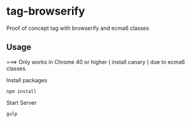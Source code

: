 tag-browserify
==============

Proof of concept tag with browserify and ecma6 classes

## Usage ##

===> Only works in Chrome 40 or higher ( install canary ) due to ecma6 classes.

Install packages

    npm install

Start Server

	gulp
